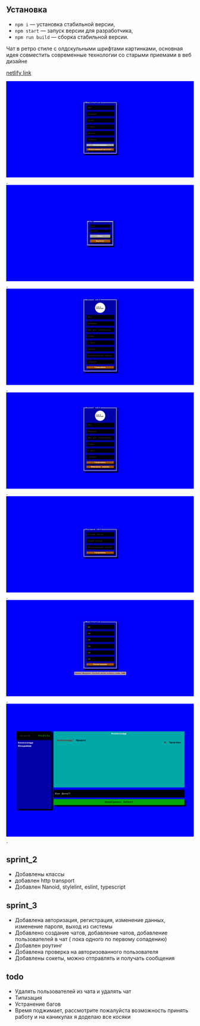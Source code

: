 ## Установка

- `npm i` — установка стабильной версии,
- `npm start` — запуск версии для разработчика,
- `npm run build` — сборка стабильной версии.

Чат в ретро стиле с олдскульными шрифтами картинками, основная идея совместить современные технологии со старыми приемами в веб дизайне

[netlify link](https://ilyakaverinchat.netlify.app/)

![picture1](/ui/Screenshot%20from%202023-03-08%2015-01-41.png).
![picture2](/ui/Screenshot%20from%202023-03-06%2022-35-36.png).
![picture3](/ui/Screenshot%20from%202023-03-08%2015-13-07.png).
![picture1](/ui/Screenshot%20from%202023-03-08%2015-15-52.png).
![picture1](/ui/Screenshot%20from%202023-03-08%2015-18-06.png).
![picture1](/ui/Screenshot%20from%202023-03-08%2015-21-10.png).
![picture1](/ui/Screenshot%20from%202023-03-08%2015-39-30.png).

## sprint_2

- Добавлены классы
- добавлен http transport
- Добавлен Nanoid, stylelint, eslint, typescript
## sprint_3
- Добавлена авторизация, регистрация, изменение данных, изменение пароля, выход из системы
- Добавлено  создание чатов, добавление чатов, добавление пользователей в чат ( пока одного по первому сопадению)
- Добавлен роутинг
- Добавлена проверка на авторизованного пользователя
- Добавлены сокеты, можно отправлять и получать сообщения

## todo
- Удалять пользователей из чата и удалять чат
- Типизация
- Устранение багов
- Время поджимает, рассмотрите пожалуйста возможность принять работу и на каникулах я доделаю все косяки
